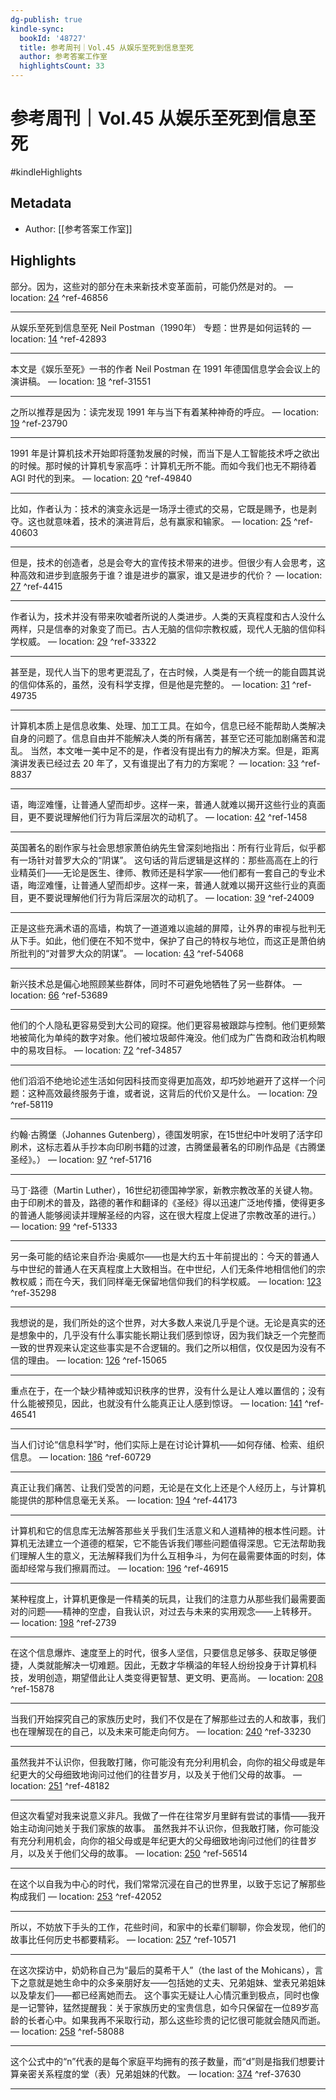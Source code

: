 ```yaml
---
dg-publish: true
kindle-sync:
  bookId: '48727'
  title: 参考周刊｜Vol.45 从娱乐至死到信息至死
  author: 参考答案工作室
  highlightsCount: 33
---
```


# 参考周刊｜Vol.45 从娱乐至死到信息至死

#kindleHighlights

## Metadata
* Author: [[参考答案工作室]]

## Highlights
部分。因为，这些对的部分在未来新技术变革面前，可能仍然是对的。 — location: [24]() ^ref-46856

---
从娱乐至死到信息至死 Neil Postman（1990年） 专题：世界是如何运转的 — location: [14]() ^ref-42893

---
本文是《娱乐至死》一书的作者 Neil Postman 在 1991 年德国信息学会会议上的演讲稿。 — location: [18]() ^ref-31551

---
之所以推荐是因为：读完发现 1991 年与当下有着某种神奇的呼应。 — location: [19]() ^ref-23790

---
1991 年是计算机技术开始即将蓬勃发展的时候，而当下是人工智能技术呼之欲出的时候。那时候的计算机专家高呼：计算机无所不能。而如今我们也无不期待着 AGI 时代的到来。 — location: [20]() ^ref-49840

---
比如，作者认为：技术的演变永远是一场浮士德式的交易，它既是赐予，也是剥夺。这也就意味着，技术的演进背后，总有赢家和输家。 — location: [25]() ^ref-40603

---
但是，技术的创造者，总是会夸大的宣传技术带来的进步。但很少有人会思考，这种高效和进步到底服务于谁？谁是进步的赢家，谁又是进步的代价？ — location: [27]() ^ref-4415

---
作者认为，技术并没有带来吹嘘者所说的人类进步。人类的天真程度和古人没什么两样，只是信奉的对象变了而已。古人无脑的信仰宗教权威，现代人无脑的信仰科学权威。 — location: [29]() ^ref-33322

---
甚至是，现代人当下的思考更混乱了，在古时候，人类是有一个统一的能自圆其说的信仰体系的，虽然，没有科学支撑，但是他是完整的。 — location: [31]() ^ref-49735

---
计算机本质上是信息收集、处理、加工工具。在如今，信息已经不能帮助人类解决自身的问题了。信息自由并不能解决人类的所有痛苦，甚至它还可能加剧痛苦和混乱。 当然，本文唯一美中足不的是，作者没有提出有力的解决方案。但是，距离演讲发表已经过去 20 年了，又有谁提出了有力的方案呢？ — location: [33]() ^ref-8837

---
语，晦涩难懂，让普通人望而却步。这样一来，普通人就难以揭开这些行业的真面目，更不要说理解他们行为背后深层次的动机了。 — location: [42]() ^ref-1458

---
英国著名的剧作家与社会思想家萧伯纳先生曾深刻地指出：所有行业背后，似乎都有一场针对普罗大众的“阴谋”。 这句话的背后逻辑是这样的：那些高高在上的行业精英们——无论是医生、律师、教师还是科学家——他们都有一套自己的专业术语，晦涩难懂，让普通人望而却步。这样一来，普通人就难以揭开这些行业的真面目，更不要说理解他们行为背后深层次的动机了。 — location: [39]() ^ref-24009

---
正是这些充满术语的高墙，构筑了一道道难以逾越的屏障，让外界的审视与批判无从下手。如此，他们便在不知不觉中，保护了自己的特权与地位，而这正是萧伯纳所批判的“对普罗大众的阴谋”。 — location: [43]() ^ref-54068

---
新兴技术总是偏心地照顾某些群体，同时不可避免地牺牲了另一些群体。 — location: [66]() ^ref-53689

---
他们的个人隐私更容易受到大公司的窥探。他们更容易被跟踪与控制。他们更频繁地被简化为单纯的数字对象。他们被垃圾邮件淹没。他们成为广告商和政治机构眼中的易攻目标。 — location: [72]() ^ref-34857

---
他们滔滔不绝地论述生活如何因科技而变得更加高效，却巧妙地避开了这样一个问题：这种高效最终服务于谁，或者说，这背后的代价又是什么。 — location: [79]() ^ref-58119

---
约翰·古腾堡（Johannes Gutenberg），德国发明家，在15世纪中叶发明了活字印刷术，这标志着从手抄本向印刷书籍的过渡，古腾堡最著名的印刷作品是《古腾堡圣经》。） — location: [97]() ^ref-51716

---
马丁·路德（Martin Luther），16世纪初德国神学家，新教宗教改革的关键人物。由于印刷术的普及，路德的著作和翻译的《圣经》得以迅速广泛地传播，使得更多的普通人能够阅读并理解圣经的内容，这在很大程度上促进了宗教改革的进行。） — location: [99]() ^ref-51333

---
另一条可能的结论来自乔治·奥威尔——也是大约五十年前提出的：今天的普通人与中世纪的普通人在天真程度上大致相当。在中世纪，人们无条件地相信他们的宗教权威；而在今天，我们同样毫无保留地信仰我们的科学权威。 — location: [123]() ^ref-35298

---
我想说的是，我们所处的这个世界，对大多数人来说几乎是个谜。无论是真实的还是想象中的，几乎没有什么事实能长期让我们感到惊讶，因为我们缺乏一个完整而一致的世界观来认定这些事实是不合逻辑的。我们之所以相信，仅仅是因为没有不信的理由。 — location: [126]() ^ref-15065

---
重点在于，在一个缺少精神或知识秩序的世界，没有什么是让人难以置信的；没有什么能被预见，因此，也就没有什么能真正让人感到惊讶。 — location: [141]() ^ref-46541

---
当人们讨论“信息科学”时，他们实际上是在讨论计算机——如何存储、检索、组织信息。 — location: [186]() ^ref-60729

---
真正让我们痛苦、让我们受苦的问题，无论是在文化上还是个人经历上，与计算机能提供的那种信息毫无关系。 — location: [194]() ^ref-44173

---
计算机和它的信息库无法解答那些关乎我们生活意义和人道精神的根本性问题。计算机无法建立一个道德的框架，它不能告诉我们哪些问题值得深思。它无法帮助我们理解人生的意义，无法解释我们为什么互相争斗，为何在最需要体面的时刻，体面却经常与我们擦肩而过。 — location: [196]() ^ref-46915

---
某种程度上，计算机更像是一件精美的玩具，让我们的注意力从那些我们最需要面对的问题——精神的空虚，自我认识，对过去与未来的实用观念——上转移开。 — location: [198]() ^ref-2739

---
在这个信息爆炸、速度至上的时代，很多人坚信，只要信息足够多、获取足够便捷，人类就能解决一切难题。因此，无数才华横溢的年轻人纷纷投身于计算机科技，发明创造，期望借此让人类变得更智慧、更文明、更高尚。 — location: [208]() ^ref-15878

---
当我们开始探究自己的家族历史时，我们不仅是在了解那些过去的人和故事，我们也在理解现在的自己，以及未来可能走向何方。 — location: [240]() ^ref-33230

---
虽然我并不认识你，但我敢打赌，你可能没有充分利用机会，向你的祖父母或是年纪更大的父母细致地询问过他们的往昔岁月，以及关于他们父母的故事。 — location: [251]() ^ref-48182

---
但这次看望对我来说意义非凡。我做了一件在往常岁月里鲜有尝试的事情——我开始主动询问她关于我们家族的故事。 虽然我并不认识你，但我敢打赌，你可能没有充分利用机会，向你的祖父母或是年纪更大的父母细致地询问过他们的往昔岁月，以及关于他们父母的故事。 — location: [250]() ^ref-56514

---
在这个以自我为中心的时代，我们常常沉浸在自己的世界里，以致于忘记了解那些构成我们 — location: [253]() ^ref-42052

---
所以，不妨放下手头的工作，花些时间，和家中的长辈们聊聊，你会发现，他们的故事比任何历史书都要精彩。 — location: [257]() ^ref-10571

---
在这次探访中，奶奶称自己为“最后的莫希干人”（the last of the Mohicans），言下之意就是她生命中的众多亲朋好友——包括她的丈夫、兄弟姐妹、堂表兄弟姐妹以及挚友们——都已经离她而去。 这个事实无疑让人心情沉重到极点，同时也像是一记警钟，猛然提醒我：关于家族历史的宝贵信息，如今只保留在一位89岁高龄的长者心中。如果我再不采取行动，那么这些珍贵的记忆很可能就会随风而逝。 — location: [258]() ^ref-58088

---
这个公式中的“n”代表的是每个家庭平均拥有的孩子数量，而“d”则是指我们想要计算亲密关系程度的堂（表）兄弟姐妹的代数。 — location: [374]() ^ref-37630

---
